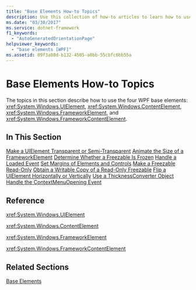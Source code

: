 ```yaml
---
title: "Base Elements How-to Topics"
description: Use this collection of how-to articles to learn how to use the four base elements of Windows Presentation Foundation (WPF).
ms.date: "03/30/2017"
ms.service: dotnet-framework
f1_keywords:
  - "AutoGeneratedOrientationPage"
helpviewer_keywords:
  - "base elements [WPF]"
ms.assetid: 09f3a88d-b132-4505-a8bb-55cbfc6bb55a
---
```

# Base Elements How-to Topics

The topics in this section describe how to use the four WPF base elements: <xref:System.Windows.UIElement>, <xref:System.Windows.ContentElement>, <xref:System.Windows.FrameworkElement>, and <xref:System.Windows.FrameworkContentElement>.

## In This Section

[Make a UIElement Transparent or Semi-Transparent](how-to-make-a-uielement-transparent-or-semi-transparent.md)
[Animate the Size of a FrameworkElement](how-to-animate-the-size-of-a-frameworkelement.md)
[Determine Whether a Freezable Is Frozen](how-to-determine-whether-a-freezable-is-frozen.md)
[Handle a Loaded Event](how-to-handle-a-loaded-event.md)
[Set Margins of Elements and Controls](how-to-set-margins-of-elements-and-controls.md)
[Make a Freezable Read-Only](how-to-make-a-freezable-read-only.md)
[Obtain a Writable Copy of a Read-Only Freezable](how-to-obtain-a-writable-copy-of-a-read-only-freezable.md)
[Flip a UIElement Horizontally or Vertically](how-to-flip-a-uielement-horizontally-or-vertically.md)
[Use a ThicknessConverter Object](how-to-use-a-thicknessconverter-object.md)
[Handle the ContextMenuOpening Event](how-to-handle-the-contextmenuopening-event.md)

## Reference

<xref:System.Windows.UIElement>

<xref:System.Windows.ContentElement>

<xref:System.Windows.FrameworkElement>

<xref:System.Windows.FrameworkContentElement>

## Related Sections

[Base Elements](base-elements.md)
